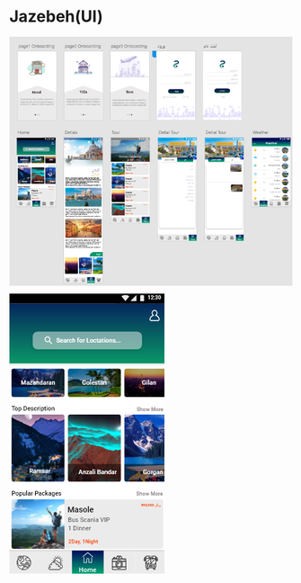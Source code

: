 # Jazebeh(UI)

<p align="center">
  <img src="https://github.com/AdelFaramarzi/Jazebeh/blob/master/Img/All.png" align="center">
</p>
<p >
  <img src="https://github.com/AdelFaramarzi/Jazebeh/blob/master/Img/Home.png" >
</p>
